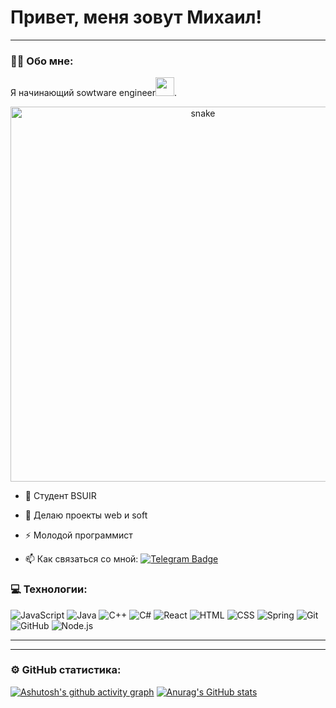 # Привет, меня зовут Михаил!

---

### :man_technologist: Обо мне:

Я начинающий sowtware engineer<img src="https://media.giphy.com/media/WUlplcMpOCEmTGBtBW/giphy.gif" width="30px">. 
<p align="center">
 <img width="600" src="assets/github-snake.svg" alt="snake"/>
</p>

- :telescope: Студент BSUIR

- :seedling: Делаю проекты web и soft

- :zap: Молодой программист

- :mailbox: Как связаться со мной: [![Telegram Badge](https://img.shields.io/badge/-MichaeSemenov-blue?style=flat&logo=Telegram&logoColor=white)](https://t.me/Mik536) 

### 💻 Технологии:


![JavaScript](https://img.shields.io/badge/-JavaScript-yellow?style=flat-square&logo=javascript&logoColor=white)
![Java](https://img.shields.io/badge/-Java-red?style=flat-square&logo=java&logoColor=white)
![C++](https://img.shields.io/badge/-C++-blue?style=flat-square&logo=c%2B%2B&logoColor=white)
![C#](https://img.shields.io/badge/-C%23-purple?style=flat-square&logo=c-sharp&logoColor=white)
![React](https://img.shields.io/badge/-React-blue?style=flat-square&logo=react&logoColor=white)
![HTML](https://img.shields.io/badge/-HTML-orange?style=flat-square&logo=html5&logoColor=white)
![CSS](https://img.shields.io/badge/-CSS-blueviolet?style=flat-square&logo=css3&logoColor=white)
![Spring](https://img.shields.io/badge/-Spring-green?style=flat-square&logo=spring&logoColor=white)
![Git](https://img.shields.io/badge/-Git-red?style=flat-square&logo=git&logoColor=white)
![GitHub](https://img.shields.io/badge/-GitHub-black?style=flat-square&logo=github&logoColor=white)
![Node.js](https://img.shields.io/badge/-Node.js-green?style=flat-square&logo=node.js&logoColor=white)


---


---

### ⚙️ GitHub статистика:
[![Ashutosh's github activity graph](https://github-readme-activity-graph.vercel.app/graph?MichaelSemenov=Ashutosh00710)](https://github.com/ashutosh00710/github-readme-activity-graph)
[![Anurag's GitHub stats](https://github-readme-stats.vercel.app/api?MichaelSemenov=anuraghazra)](https://github.com/anuraghazra/github-readme-stats)
